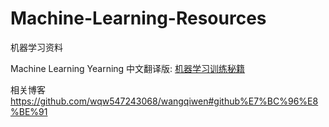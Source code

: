 # Machine-Learning-Resources
机器学习资料


Machine Learning Yearning
中文翻译版: [机器学习训练秘籍](https://accepteddoge.github.io/machine-learning-yearning-cn/docs/home/)




相关博客
https://github.com/wqw547243068/wangqiwen#github%E7%BC%96%E8%BE%91
